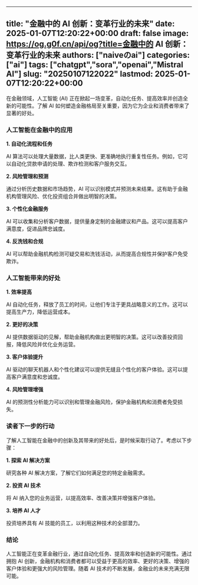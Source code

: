 
---
title: "金融中的 AI 创新：变革行业的未来"
date: 2025-01-07T12:20:22+00:00
draft: false
image: https://og.g0f.cn/api/og?title=金融中的 AI 创新：变革行业的未来
authors: ["naiveのai"]
categories: ["ai"]
tags: ["chatgpt","sora","openai","Mistral AI"]
slug: "20250107122022"
lastmod: 2025-01-07T12:20:22+00:00
---
在金融领域，人工智能 (AI) 正在掀起一场变革，自动化任务、提高效率并创造全新的可能性。了解 AI 如何塑造金融格局至关重要，因为它为企业和消费者带来了显著的好处。

### 人工智能在金融中的应用

**1. 自动化流程和任务**

AI 算法可以处理大量数据，比人类更快、更准确地执行重复性任务。例如，它可以自动化贷款申请的处理、欺诈检测和客户服务交互。

**2. 风险管理和预测**

通过分析历史数据和市场趋势，AI 可以识别模式并预测未来结果。这有助于金融机构管理风险、优化投资组合并做出明智的决策。

**3. 个性化金融服务**

AI 可以收集和分析客户数据，提供量身定制的金融建议和产品。这可以提高客户满意度，促进品牌忠诚度。

**4. 反洗钱和合规**

AI 可以帮助金融机构检测可疑交易和洗钱活动，从而提高合规性并保护客户免受欺诈。

### 人工智能带来的好处

**1. 效率提高**

AI 自动化任务，释放了员工的时间，让他们专注于更具战略意义的工作。这可以提高生产力，降低运营成本。

**2. 更好的决策**

AI 提供数据驱动的见解，帮助金融机构做出更明智的决策。这可以改善投资回报，降低风险并优化业务运营。

**3. 客户体验提升**

AI 驱动的聊天机器人和个性化建议可以提供无缝且个性化的客户体验。这可以提高客户满意度和忠诚度。

**4. 风险管理增强**

AI 的预测性分析能力可以识别和管理金融风险，保护金融机构和消费者免受损失。

### 读者下一步的行动

了解人工智能在金融中的创新及其带来的好处后，是时候采取行动了。考虑以下步骤：

**1. 探索 AI 解决方案**

研究各种 AI 解决方案，了解它们如何满足您的特定金融需求。

**2. 投资 AI 技术**

将 AI 纳入您的业务运营，以提高效率、改善决策并增强客户体验。

**3. 培养 AI 人才**

投资培养具有 AI 技能的员工，以利用这种技术的全部潜力。

### 结论

人工智能正在变革金融行业，通过自动化任务、提高效率和创造新的可能性。通过拥抱 AI 创新，金融机构和消费者都可以受益于更高的效率、更好的决策、增强的客户体验和更强大的风险管理。随着 AI 技术的不断发展，金融业的未来充满无限可能。